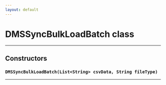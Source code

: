 ```yaml
---
layout: default
---
```

# DMSSyncBulkLoadBatch class
---
## Constructors
### `DMSSyncBulkLoadBatch(List<String> csvData, String fileType)`
---

